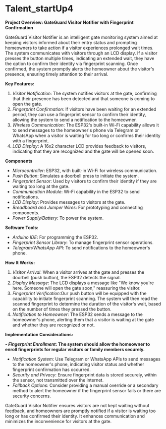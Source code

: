 # Talent_startUp4


**Project Overview: GateGuard Visitor Notifier with Fingerprint Confirmation**

GateGuard Visitor Notifier is an intelligent gate monitoring system aimed at keeping visitors informed about their entry status and prompting homeowners to take action if a visitor experiences prolonged wait times. The system communicates with visitors through an LCD display. If a visitor presses the button multiple times, indicating an extended wait, they have the option to confirm their identity via fingerprint scanning. Once confirmed, the system promptly alerts the homeowner about the visitor's presence, ensuring timely attention to their arrival.

**Key Features:**
1. *Visitor Notification*: The system notifies visitors at the gate, confirming that their presence has been detected and that someone is coming to open the gate.
2. *Fingerprint Confirmation*: If visitors have been waiting for an extended period, they can use a fingerprint sensor to confirm their identity, allowing the system to send a notification to the homeowner.
3. *Wireless Communication*: The ESP32's built-in Wi-Fi capability allows it to send messages to the homeowner's phone via Telegram or WhatsApp when a visitor is waiting for too long or confirms their identity with a fingerprint.
4. *LCD Display*: A 16x2 character LCD provides feedback to visitors, indicating that they are recognized and the gate will be opened soon.

**Components**
- *Microcontroller*: ESP32, with built-in Wi-Fi for wireless communication.
- *Push Button*: Simulates a doorbell press to initiate the system.
- *Fingerprint Sensor*: Used by visitors to confirm their identity if they are waiting too long at the gate.
- *Communication Module*: Wi-Fi capability in the ESP32 to send notifications.
- *LCD Display*: Provides messages to visitors at the gate.
- *Breadboard and Jumper Wires*: For prototyping and connecting components.
- *Power Supply/Battery*: To power the system.

**Software Tools:**

- *Arduino IDE*: For programming the ESP32.
- *Fingerprint Sensor Library*: To manage fingerprint sensor operations.
- *Telegram/WhatsApp API*: To send notifications to the homeowner's phone.

**How It Works:**

1. *Visitor Arrival*: When a visitor arrives at the gate and presses the doorbell (push button), the ESP32 detects the signal.
2. *Display Message*: The LCD displays a message like "We know you're here. Someone will open the gate soon," reassuring the visitor.
3. *Fingerprint Verification*:Our push button will be equipped with the capability to initiate fingerprint scanning. The system will then read the scanned fingerprint to determine the duration of the visitor's wait, based on the number of times they pressed the button. 
4. *Notification to Homeowner*: The ESP32 sends a message to the homeowner's phone, alerting them that a visitor is waiting at the gate and whether they are recognized or not.

**Implementation Considerations:**

**- *Fingerprint Enrollment*: The system should allow the homeowner to enroll fingerprints for regular visitors or family members securely.**
- *Notification System*: Use Telegram or WhatsApp APIs to send messages to the homeowner's phone, indicating visitor status and whether fingerprint confirmation has occurred.
- *Security and Privacy*: Ensure fingerprint data is stored securely, within the sensor, not transmitted over the internet.
- *Fallback Options*: Consider providing a manual override or a secondary method to alert the homeowner if the fingerprint sensor fails or there are security concerns.

GateGuard Visitor Notifier ensures visitors are not kept waiting without feedback, and homeowners are promptly notified if a visitor is waiting too long or has confirmed their identity. It enhances communication and minimizes the inconvenience for visitors at the gate.
